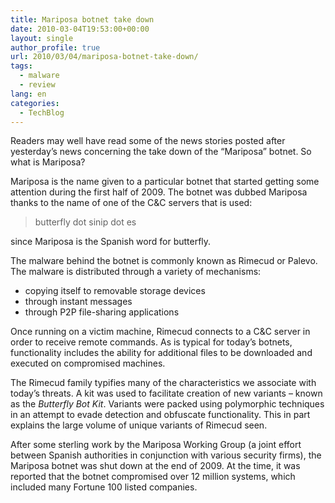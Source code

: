 ```yaml
---
title: Mariposa botnet take down
date: 2010-03-04T19:53:00+00:00
layout: single
author_profile: true
url: 2010/03/04/mariposa-botnet-take-down/
tags:
  - malware
  - review
lang: en
categories: 
  - TechBlog
---
```

Readers may well have read some of the news stories posted after yesterday’s news concerning the take down of the “Mariposa” botnet. So what is Mariposa?

Mariposa is the name given to a particular botnet that started getting some attention during the first half of 2009. The botnet was dubbed Mariposa thanks to the name of one of the C&C servers that is used:

> butterfly dot sinip dot es

since Mariposa is the Spanish word for butterfly.

The malware behind the botnet is commonly known as Rimecud or Palevo. The malware is distributed through a variety of mechanisms:

  * copying itself to removable storage devices
  * through instant messages
  * through P2P file-sharing applications

Once running on a victim machine, Rimecud connects to a C&C server in order to receive remote commands. As is typical for today’s botnets, functionality includes the ability for additional files to be downloaded and executed on compromised machines.

The Rimecud family typifies many of the characteristics we associate with today’s threats. A kit was used to facilitate creation of new variants – known as the _Butterfly Bot Kit_. Variants were packed using polymorphic techniques in an attempt to evade detection and obfuscate functionality. This in part explains the large volume of unique variants of Rimecud seen.

After some sterling work by the Mariposa Working Group (a joint effort between Spanish authorities in conjunction with various security firms), the Mariposa botnet was shut down at the end of 2009. At the time, it was reported that the botnet compromised over 12 million systems, which included many Fortune 100 listed companies.